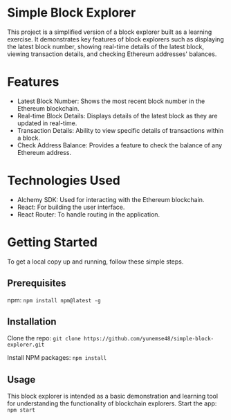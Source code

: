 # Simple Block Explorer
This project is a simplified version of a block explorer built as a learning exercise. It demonstrates key features of block explorers such as displaying the latest block number, showing real-time details of the latest block, viewing transaction details, and checking Ethereum addresses' balances.

# Features
- Latest Block Number: Shows the most recent block number in the Ethereum blockchain.
- Real-time Block Details: Displays details of the latest block as they are updated in real-time.
- Transaction Details: Ability to view specific details of transactions within a block.
- Check Address Balance: Provides a feature to check the balance of any Ethereum address.

# Technologies Used
- Alchemy SDK: Used for interacting with the Ethereum blockchain.
- React: For building the user interface.
- React Router: To handle routing in the application.

# Getting Started
To get a local copy up and running, follow these simple steps.

## Prerequisites
npm: `npm install npm@latest -g`

## Installation
Clone the repo: `git clone https://github.com/yunemse48/simple-block-explorer.git`

Install NPM packages: `npm install`

## Usage
This block explorer is intended as a basic demonstration and learning tool for understanding the functionality of blockchain explorers.
Start the app: `npm start`
